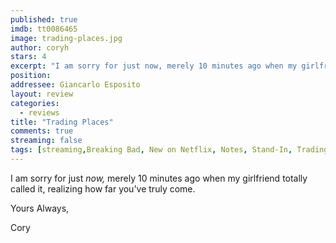 ```yaml
---
published: true
imdb: tt0086465
image: trading-places.jpg
author: coryh
stars: 4
excerpt: "I am sorry for just now, merely 10 minutes ago when my girlfriend totally called it, realizing how far you’ve truly come."
position: 
addressee: Giancarlo Esposito
layout: review
categories:
  - reviews
title: "Trading Places"
comments: true
streaming: false
tags: [streaming,Breaking Bad, New on Netflix, Notes, Stand-In, Trading Places]
---
```

I am sorry for just _now,_ merely 10 minutes ago when my girlfriend totally called it, realizing how far you've truly come.

Yours Always, 
 
Cory